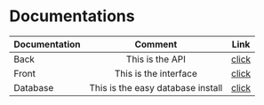 # Documentations
| Documentation   | Comment           | Link  |
| --------------- |:-----------------:| :----:|
| Back            | This is the API   | [click](https://github.com/Melomania-be/back/wiki) |
| Front           | This is the interface | [click](https://github.com/Melomania-be/front/wiki) |
| Database        | This is the easy database install  | [click](https://github.com/Melomania-be/database) |
